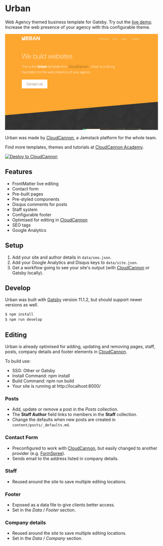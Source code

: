 # Urban

Web Agency themed business template for Gatsby. Try out the [live demo](https://truthful-cabbage.cloudvent.net/).
Increase the web presence of your agency with this configurable theme.

![Urban template screenshot](_screenshot.png)

Urban was made by [CloudCannon](https://cloudcannon.com/), a Jamstack platform for the whole team.

Find more templates, themes and tutorials at [CloudCannon Academy](https://learn.cloudcannon.com/).

[![Deploy to CloudCannon](https://buttons.cloudcannon.com/deploy.svg)](https://app.cloudcannon.com/register#sites/connect/github/CloudCannon/urban-gatsby-template)

## Features

* FrontMatter live editing
* Contact form
* Pre-built pages
* Pre-styled components
* Disqus comments for posts
* Staff system
* Configurable footer
* Optimised for editing in [CloudCannon](https://cloudcannon.com/)
* SEO tags
* Google Analytics

## Setup

1. Add your site and author details in `data/seo.json`.
2. Add your Google Analytics and Disqus keys to `data/site.json`.
3. Get a workflow going to see your site's output (with [CloudCannon](https://app.cloudcannon.com/) or Gatsby locally).

## Develop

Urban was built with [Gatsby](https://Gatsby.org/) version 11.1.2, but should support newer versions as well.

~~~bash
$ npm install
$ npm run develop
~~~

## Editing

Urban is already optimised for adding, updating and removing pages, staff, posts, company details and footer elements in [CloudCannon](https://app.cloudcannon.com/).

To build use:

- SSG: Other or Gatsby
- Install Command: npm install
- Build Command: npm run build
- Your site is running at http://localhost:8000/

### Posts

* Add, update or remove a post in the *Posts* collection.
* The **Staff Author** field links to members in the **Staff** collection.
* Change the defaults when new posts are created in `content/posts/_defaults.md`.

### Contact Form

* Preconfigured to work with [CloudCannon](https://app.cloudcannon.com/), but easily changed to another provider (e.g. [FormSpree](https://formspree.io/)).
* Sends email to the address listed in company details.

### Staff

* Reused around the site to save multiple editing locations.

### Footer

* Exposed as a data file to give clients better access.
* Set in the *Data* / *Footer* section.

### Company details

* Reused around the site to save multiple editing locations.
* Set in the *Data* / *Company* section.
